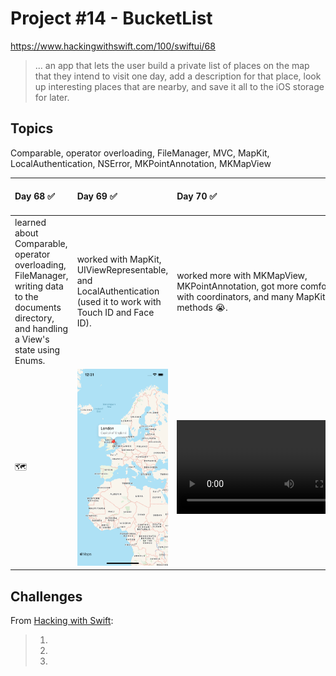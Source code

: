 # Project #14 - BucketList

https://www.hackingwithswift.com/100/swiftui/68

> ...  an app that lets the user build a private list of places on the map that they intend to visit one day, add a description for that place, look up interesting places that are nearby, and save it all to the iOS storage for later.

## Topics
Comparable, operator overloading, FileManager, MVC, MapKit, LocalAuthentication, NSError, MKPointAnnotation, MKMapView

|Day 68 :white_check_mark: | Day 69 :white_check_mark: | Day 70 :white_check_mark: | Day 71 :white_check_mark: | Day 72 :white_check_mark: | Day 73 :white_check_mark: |
|:--|:--|:--|:--|:--|:--|
| learned about Comparable, operator overloading, FileManager, writing data to the documents directory, and handling a View's state using Enums.  | worked with MapKit, UIViewRepresentable, and LocalAuthentication (used it to work with Touch ID and Face ID).  | worked more with MKMapView, MKPointAnnotation, got more comfortable with coordinators, and many MapKit delegate methods 😭. | continued with the project, we can now edit a location, and we added a section that displays nearby places to visit. This was used using URLSession to get data from Wikipedia. |  |  |
|  🗺  | ![D69](Data/D69.png)|  ![D70](https://user-images.githubusercontent.com/12801333/124700638-0ccdda00-debb-11eb-9092-560b34e0d472.mp4) | ![D71](https://user-images.githubusercontent.com/12801333/124851051-c6868280-df6f-11eb-8591-f29dae21fc92.mp4)|  |  |  |

## Challenges

From [Hacking with Swift]():
>1. 
>2. 
>3. 

